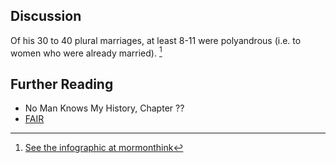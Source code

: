 ## Discussion

Of his 30 to 40 plural marriages, at least 8-11 were polyandrous (i.e. to women who were already married).  [^1]

[^1]: [See the infographic at mormonthink](http://www.mormonthink.com/joseph-smith-polygamy.htm)

## Further Reading

* No Man Knows My History, Chapter ??
* [FAIR](https://www.fairmormon.org/answers/Joseph_Smith/Polygamy/Polyandry#Joseph_Smith_was_sealed_to_other_men.27s_wives)
